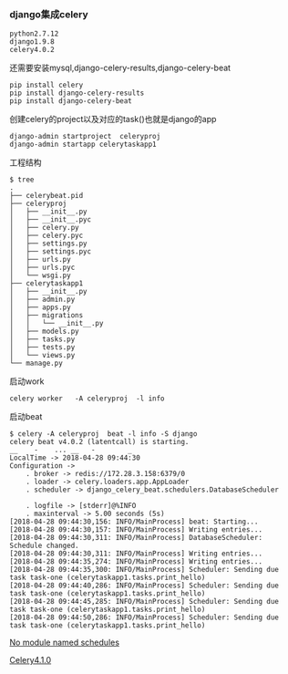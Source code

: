 ### django集成celery

```
python2.7.12
django1.9.8
celery4.0.2
```
还需要安装mysql,django-celery-results,django-celery-beat

```
pip install celery
pip install django-celery-results 
pip install django-celery-beat
```
创建celery的project以及对应的task()也就是django的app

```
django-admin startproject  celeryproj
django-admin startapp celerytaskapp1
```
工程结构

```
$ tree
.
├── celerybeat.pid
├── celeryproj
│   ├── __init__.py
│   ├── __init__.pyc
│   ├── celery.py
│   ├── celery.pyc
│   ├── settings.py
│   ├── settings.pyc
│   ├── urls.py
│   ├── urls.pyc
│   └── wsgi.py
├── celerytaskapp1
│   ├── __init__.py
│   ├── admin.py
│   ├── apps.py
│   ├── migrations
│   │   └── __init__.py
│   ├── models.py
│   ├── tasks.py
│   ├── tests.py
│   └── views.py
└── manage.py
```


启动work

```
celery worker   -A celeryproj  -l info
```

启动beat
```
$ celery -A celeryproj  beat -l info -S django
celery beat v4.0.2 (latentcall) is starting.
__    -    ... __   -        _
LocalTime -> 2018-04-28 09:44:30
Configuration ->
    . broker -> redis://172.28.3.158:6379/0
    . loader -> celery.loaders.app.AppLoader
    . scheduler -> django_celery_beat.schedulers.DatabaseScheduler

    . logfile -> [stderr]@%INFO
    . maxinterval -> 5.00 seconds (5s)
[2018-04-28 09:44:30,156: INFO/MainProcess] beat: Starting...
[2018-04-28 09:44:30,157: INFO/MainProcess] Writing entries...
[2018-04-28 09:44:30,311: INFO/MainProcess] DatabaseScheduler: Schedule changed.
[2018-04-28 09:44:30,311: INFO/MainProcess] Writing entries...
[2018-04-28 09:44:35,274: INFO/MainProcess] Writing entries...
[2018-04-28 09:44:35,300: INFO/MainProcess] Scheduler: Sending due task task-one (celerytaskapp1.tasks.print_hello)
[2018-04-28 09:44:40,286: INFO/MainProcess] Scheduler: Sending due task task-one (celerytaskapp1.tasks.print_hello)
[2018-04-28 09:44:45,285: INFO/MainProcess] Scheduler: Sending due task task-one (celerytaskapp1.tasks.print_hello)
[2018-04-28 09:44:50,286: INFO/MainProcess] Scheduler: Sending due task task-one (celerytaskapp1.tasks.print_hello)

```

[No module named schedules](https://stackoverflow.com/questions/23917905/django-celery-how-do-i-set-up-a-crontab-schedule-for-celery-in-my-django-app)

[Celery4.1.0](http://chowyi.com/2017/09/01/Django%E9%9B%86%E6%88%90Celery4.1.0/)
